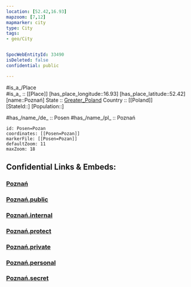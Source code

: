 ```yaml
---
location: [52.42,16.93] 
mapzoom: [7,12] 
mapmarker: city 
type: City
tags:
- geo/City


SpocWebEntityId: 33490
isDeleted: false
confidential: public

---
```

#is_a_/Place  
#is_a_ :: [[Place]] 
[has_place_longitude::16.93] 
[has_place_latitude::52.42] 
[name::Poznań] 
State ::  [Greater_Poland](../../Greater_Poland.md) 
Country :: [[Poland]]  
[StateId::] 
[Population::] 


#has_/name_/de_ :: Posen 
#has_/name_/pl_ :: Poznań

```leaflet
id: Posen=Pozan
coordinates: [[Posen=Pozan]] 
markerFile: [[Posen=Pozan]] 
defaultZoom: 11 
maxZoom: 18
```


## Confidential Links & Embeds: 

### [Poznań](/_Standards/Earth/Continent/Europe/Europe~East/Poland/Provinces~Poland/Greater_Poland/City/Poznań.md) 

### [Poznań.public](/_public/Earth/Continent/Europe/Europe~East/Poland/Provinces~Poland/Greater_Poland/City/Poznań.public.md) 

### [Poznań.internal](/_internal/Earth/Continent/Europe/Europe~East/Poland/Provinces~Poland/Greater_Poland/City/Poznań.internal.md) 

### [Poznań.protect](/_protect/Earth/Continent/Europe/Europe~East/Poland/Provinces~Poland/Greater_Poland/City/Poznań.protect.md) 

### [Poznań.private](/_private/Earth/Continent/Europe/Europe~East/Poland/Provinces~Poland/Greater_Poland/City/Poznań.private.md) 

### [Poznań.personal](/_personal/Earth/Continent/Europe/Europe~East/Poland/Provinces~Poland/Greater_Poland/City/Poznań.personal.md) 

### [Poznań.secret](/_secret/Earth/Continent/Europe/Europe~East/Poland/Provinces~Poland/Greater_Poland/City/Poznań.secret.md)

